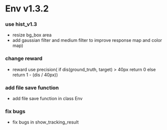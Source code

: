 # Env v1.3.2
### use hist_v1.3
* resize bg_box area 
* add gaussian filter and medium filter to improve response map and color map)

### change reward
* reward use precision( if dis(ground_truth, target) > 40px return 0 else return 1 - (dis / 40px))

### add file save function
* add file save function in class Env

### fix bugs
* fix bugs in show_tracking_result
